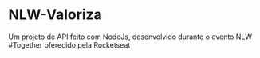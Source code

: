# NLW-Valoriza
 Um projeto de API feito com NodeJs, desenvolvido durante o evento NLW #Together oferecido pela Rocketseat

